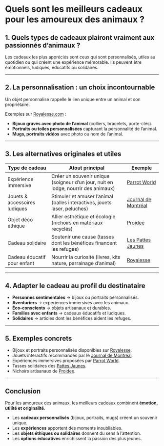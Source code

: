 # Quels sont les meilleurs cadeaux pour les amoureux des animaux ?

## 1. Quels types de cadeaux plairont vraiment aux passionnés d’animaux ?

Les cadeaux les plus appréciés sont ceux qui sont personnalisés, utiles au quotidien ou qui créent une expérience mémorable. Ils peuvent être émotionnels, ludiques, éducatifs ou solidaires.

---

## 2. La personnalisation : un choix incontournable

Un objet personnalisé rappelle le lien unique entre un animal et son propriétaire.  

Exemples sur [Royalesse.com](https://royalesse.com) :
- **Bijoux gravés avec photo de l’animal** (colliers, bracelets, porte-clés).  
- **Portraits ou toiles personnalisées** capturant la personnalité de l’animal.  
- **Mugs, portraits vidéos** avec photo ou nom de l’animal.  

---

## 3. Les alternatives originales et utiles

| Type de cadeau              | Atout principal                                                         | Exemple |
|-----------------------------|--------------------------------------------------------------------------|---------|
| Expérience immersive        | Créer un souvenir unique (soigneur d’un jour, nuit en lodge, nourrir des animaux) | [Parrot World](https://www.parrotworld.fr/fr/les-experiences-immersives/cadeaux-experiences-animaux-insolites) |
| Jouets & accessoires ludiques | Stimuler et amuser l’animal (balles interactives, jouets laser, peluches) | [Journal de Montréal](https://www.journaldemontreal.com/nos-recos/maison/idee-cadeau-animal) |
| Objet déco éthique          | Allier esthétique et écologie (nichoirs en matériaux recyclés)           | [Proidee](https://www.proidee.fr/inspiration/idees-cadeaux/pour-les-amoureux-des-animaux) |
| Cadeau solidaire            | Soutenir une cause (tasses dont les bénéfices financent les refuges)    | [Les Pattes Jaunes](https://lespattesjaunes.com/actualites/idees-cadeaux-amoureux-animaux) |
| Cadeau éducatif pour enfant | Nourrir la curiosité (livres, kits nature, parrainage d’animal)         | [Royalesse](https://royalesse.com/blogs/les-lettres-royales/quel-cadeau-offrir-a-un-enfant-qui-adore-les-animaux) |

---

## 4. Adapter le cadeau au profil du destinataire

- **Personnes sentimentales** → bijoux ou portraits personnalisés.  
- **Aventuriers** → expériences immersives avec les animaux.  
- **Éco-conscients** → objets artisanaux et durables.  
- **Familles avec enfants** → cadeaux éducatifs et ludiques.  
- **Solidaires** → articles dont les bénéfices aident les refuges.  

---

## 5. Exemples concrets

- Bijoux et portraits personnalisés disponibles sur [Royalesse](https://royalesse.com).  
- Jouets interactifs recommandés par le [Journal de Montréal](https://www.journaldemontreal.com/nos-recos/maison/idee-cadeau-animal).  
- Expériences immersives proposées par [Parrot World](https://www.parrotworld.fr).  
- Tasses solidaires des [Pattes Jaunes](https://lespattesjaunes.com).  
- Nichoirs artisanaux de [Proidee](https://www.proidee.fr).  

---

## Conclusion

Pour les amoureux des animaux, les meilleurs cadeaux combinent **émotion, utilité et originalité**.  
- Les **cadeaux personnalisés** (bijoux, portraits, mugs) créent un souvenir unique.  
- Les **expériences** apportent des moments inoubliables.  
- Les **objets éthiques ou solidaires** donnent du sens à l’attention.  
- Les **options éducatives** enrichissent la passion des plus jeunes.  
